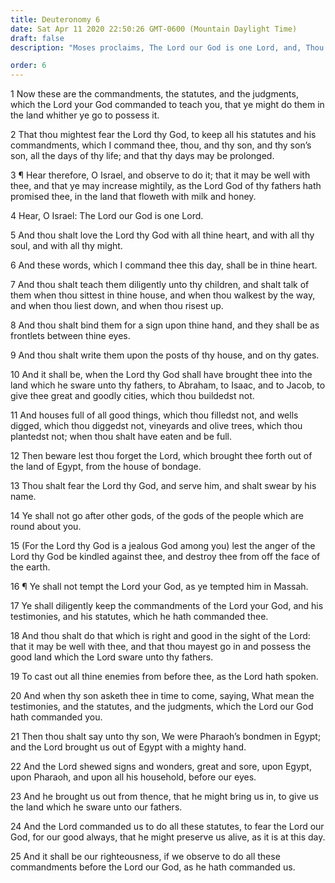 ```yaml
---
title: Deuteronomy 6
date: Sat Apr 11 2020 22:50:26 GMT-0600 (Mountain Daylight Time)
draft: false
description: "Moses proclaims, The Lord our God is one Lord, and, Thou shalt love the Lord thy God—The children of Israel are commanded to teach their children—Moses exhorts them to keep the commandments, testimonies, and statutes of the Lord that they may prosper."

order: 6
---
```

    
1 Now these are the commandments, the statutes, and the judgments, which the Lord your God commanded to teach you, that ye might do them in the land whither ye go to possess it.

2 That thou mightest fear the Lord thy God, to keep all his statutes and his commandments, which I command thee, thou, and thy son, and thy son’s son, all the days of thy life; and that thy days may be prolonged.

3 ¶ Hear therefore, O Israel, and observe to do it; that it may be well with thee, and that ye may increase mightily, as the Lord God of thy fathers hath promised thee, in the land that floweth with milk and honey.

4 Hear, O Israel: The Lord our God is one Lord.

5 And thou shalt love the Lord thy God with all thine heart, and with all thy soul, and with all thy might.

6 And these words, which I command thee this day, shall be in thine heart.

7 And thou shalt teach them diligently unto thy children, and shalt talk of them when thou sittest in thine house, and when thou walkest by the way, and when thou liest down, and when thou risest up.

8 And thou shalt bind them for a sign upon thine hand, and they shall be as frontlets between thine eyes.

9 And thou shalt write them upon the posts of thy house, and on thy gates.

10 And it shall be, when the Lord thy God shall have brought thee into the land which he sware unto thy fathers, to Abraham, to Isaac, and to Jacob, to give thee great and goodly cities, which thou buildedst not.

11 And houses full of all good things, which thou filledst not, and wells digged, which thou diggedst not, vineyards and olive trees, which thou plantedst not; when thou shalt have eaten and be full.

12 Then beware lest thou forget the Lord, which brought thee forth out of the land of Egypt, from the house of bondage.

13 Thou shalt fear the Lord thy God, and serve him, and shalt swear by his name.

14 Ye shall not go after other gods, of the gods of the people which are round about you.

15 (For the Lord thy God is a jealous God among you) lest the anger of the Lord thy God be kindled against thee, and destroy thee from off the face of the earth.

16 ¶ Ye shall not tempt the Lord your God, as ye tempted him in Massah.

17 Ye shall diligently keep the commandments of the Lord your God, and his testimonies, and his statutes, which he hath commanded thee.

18 And thou shalt do that which is right and good in the sight of the Lord: that it may be well with thee, and that thou mayest go in and possess the good land which the Lord sware unto thy fathers.

19 To cast out all thine enemies from before thee, as the Lord hath spoken.

20 And when thy son asketh thee in time to come, saying, What mean the testimonies, and the statutes, and the judgments, which the Lord our God hath commanded you.

21 Then thou shalt say unto thy son, We were Pharaoh’s bondmen in Egypt; and the Lord brought us out of Egypt with a mighty hand.

22 And the Lord shewed signs and wonders, great and sore, upon Egypt, upon Pharaoh, and upon all his household, before our eyes.

23 And he brought us out from thence, that he might bring us in, to give us the land which he sware unto our fathers.

24 And the Lord commanded us to do all these statutes, to fear the Lord our God, for our good always, that he might preserve us alive, as it is at this day.

25 And it shall be our righteousness, if we observe to do all these commandments before the Lord our God, as he hath commanded us.
